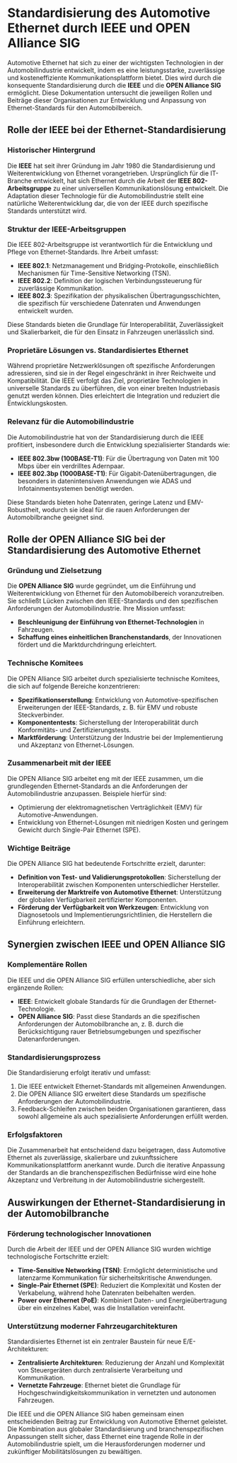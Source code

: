 # Standardisierung des Automotive Ethernet durch IEEE und OPEN Alliance SIG

Automotive Ethernet hat sich zu einer der wichtigsten Technologien in der Automobilindustrie entwickelt, indem es eine leistungsstarke, zuverlässige und kosteneffiziente Kommunikationsplattform bietet. Dies wird durch die konsequente Standardisierung durch die **IEEE** und die **OPEN Alliance SIG** ermöglicht. Diese Dokumentation untersucht die jeweiligen Rollen und Beiträge dieser Organisationen zur Entwicklung und Anpassung von Ethernet-Standards für den Automobilbereich.

## Rolle der IEEE bei der Ethernet-Standardisierung

### Historischer Hintergrund
Die **IEEE** hat seit ihrer Gründung im Jahr 1980 die Standardisierung und Weiterentwicklung von Ethernet vorangetrieben. Ursprünglich für die IT-Branche entwickelt, hat sich Ethernet durch die Arbeit der **IEEE 802-Arbeitsgruppe** zu einer universellen Kommunikationslösung entwickelt. Die Adaptation dieser Technologie für die Automobilindustrie stellt eine natürliche Weiterentwicklung dar, die von der IEEE durch spezifische Standards unterstützt wird.

### Struktur der IEEE-Arbeitsgruppen
Die IEEE 802-Arbeitsgruppe ist verantwortlich für die Entwicklung und Pflege von Ethernet-Standards. Ihre Arbeit umfasst:
- **IEEE 802.1**: Netzmanagement und Bridging-Protokolle, einschließlich Mechanismen für Time-Sensitive Networking (TSN).
- **IEEE 802.2**: Definition der logischen Verbindungssteuerung für zuverlässige Kommunikation.
- **IEEE 802.3**: Spezifikation der physikalischen Übertragungsschichten, die spezifisch für verschiedene Datenraten und Anwendungen entwickelt wurden.

Diese Standards bieten die Grundlage für Interoperabilität, Zuverlässigkeit und Skalierbarkeit, die für den Einsatz in Fahrzeugen unerlässlich sind.

### Proprietäre Lösungen vs. Standardisiertes Ethernet
Während proprietäre Netzwerklösungen oft spezifische Anforderungen adressieren, sind sie in der Regel eingeschränkt in ihrer Reichweite und Kompatibilität. Die IEEE verfolgt das Ziel, proprietäre Technologien in universelle Standards zu überführen, die von einer breiten Industriebasis genutzt werden können. Dies erleichtert die Integration und reduziert die Entwicklungskosten.

### Relevanz für die Automobilindustrie
Die Automobilindustrie hat von der Standardisierung durch die IEEE profitiert, insbesondere durch die Entwicklung spezialisierter Standards wie:
- **IEEE 802.3bw (100BASE-T1)**: Für die Übertragung von Daten mit 100 Mbps über ein verdrilltes Adernpaar.
- **IEEE 802.3bp (1000BASE-T1)**: Für Gigabit-Datenübertragungen, die besonders in datenintensiven Anwendungen wie ADAS und Infotainmentsystemen benötigt werden.

Diese Standards bieten hohe Datenraten, geringe Latenz und EMV-Robustheit, wodurch sie ideal für die rauen Anforderungen der Automobilbranche geeignet sind.

## Rolle der OPEN Alliance SIG bei der Standardisierung des Automotive Ethernet

### Gründung und Zielsetzung
Die **OPEN Alliance SIG** wurde gegründet, um die Einführung und Weiterentwicklung von Ethernet für den Automobilbereich voranzutreiben. Sie schließt Lücken zwischen den IEEE-Standards und den spezifischen Anforderungen der Automobilindustrie. Ihre Mission umfasst:
- **Beschleunigung der Einführung von Ethernet-Technologien** in Fahrzeugen.
- **Schaffung eines einheitlichen Branchenstandards**, der Innovationen fördert und die Marktdurchdringung erleichtert.

### Technische Komitees
Die OPEN Alliance SIG arbeitet durch spezialisierte technische Komitees, die sich auf folgende Bereiche konzentrieren:
- **Spezifikationserstellung**: Entwicklung von Automotive-spezifischen Erweiterungen der IEEE-Standards, z. B. für EMV und robuste Steckverbinder.
- **Komponententests**: Sicherstellung der Interoperabilität durch Konformitäts- und Zertifizierungstests.
- **Marktförderung**: Unterstützung der Industrie bei der Implementierung und Akzeptanz von Ethernet-Lösungen.

### Zusammenarbeit mit der IEEE
Die OPEN Alliance SIG arbeitet eng mit der IEEE zusammen, um die grundlegenden Ethernet-Standards an die Anforderungen der Automobilindustrie anzupassen. Beispiele hierfür sind:
- Optimierung der elektromagnetischen Verträglichkeit (EMV) für Automotive-Anwendungen.
- Entwicklung von Ethernet-Lösungen mit niedrigen Kosten und geringem Gewicht durch Single-Pair Ethernet (SPE).

### Wichtige Beiträge
Die OPEN Alliance SIG hat bedeutende Fortschritte erzielt, darunter:
- **Definition von Test- und Validierungsprotokollen**: Sicherstellung der Interoperabilität zwischen Komponenten unterschiedlicher Hersteller.
- **Erweiterung der Marktreife von Automotive Ethernet**: Unterstützung der globalen Verfügbarkeit zertifizierter Komponenten.
- **Förderung der Verfügbarkeit von Werkzeugen**: Entwicklung von Diagnosetools und Implementierungsrichtlinien, die Herstellern die Einführung erleichtern.

## Synergien zwischen IEEE und OPEN Alliance SIG

### Komplementäre Rollen
Die IEEE und die OPEN Alliance SIG erfüllen unterschiedliche, aber sich ergänzende Rollen:
- **IEEE**: Entwickelt globale Standards für die Grundlagen der Ethernet-Technologie.
- **OPEN Alliance SIG**: Passt diese Standards an die spezifischen Anforderungen der Automobilbranche an, z. B. durch die Berücksichtigung rauer Betriebsumgebungen und spezifischer Datenanforderungen.

### Standardisierungsprozess
Die Standardisierung erfolgt iterativ und umfasst:
1. Die IEEE entwickelt Ethernet-Standards mit allgemeinen Anwendungen.
2. Die OPEN Alliance SIG erweitert diese Standards um spezifische Anforderungen der Automobilindustrie.
3. Feedback-Schleifen zwischen beiden Organisationen garantieren, dass sowohl allgemeine als auch spezialisierte Anforderungen erfüllt werden.

### Erfolgsfaktoren
Die Zusammenarbeit hat entscheidend dazu beigetragen, dass Automotive Ethernet als zuverlässige, skalierbare und zukunftssichere Kommunikationsplattform anerkannt wurde. Durch die iterative Anpassung der Standards an die branchenspezifischen Bedürfnisse wird eine hohe Akzeptanz und Verbreitung in der Automobilindustrie sichergestellt.

## Auswirkungen der Ethernet-Standardisierung in der Automobilbranche

### Förderung technologischer Innovationen
Durch die Arbeit der IEEE und der OPEN Alliance SIG wurden wichtige technologische Fortschritte erzielt:
- **Time-Sensitive Networking (TSN)**: Ermöglicht deterministische und latenzarme Kommunikation für sicherheitskritische Anwendungen.
- **Single-Pair Ethernet (SPE)**: Reduziert die Komplexität und Kosten der Verkabelung, während hohe Datenraten beibehalten werden.
- **Power over Ethernet (PoE)**: Kombiniert Daten- und Energieübertragung über ein einzelnes Kabel, was die Installation vereinfacht.

### Unterstützung moderner Fahrzeugarchitekturen
Standardisiertes Ethernet ist ein zentraler Baustein für neue E/E-Architekturen:
- **Zentralisierte Architekturen**: Reduzierung der Anzahl und Komplexität von Steuergeräten durch zentralisierte Verarbeitung und Kommunikation.
- **Vernetzte Fahrzeuge**: Ethernet bietet die Grundlage für Hochgeschwindigkeitskommunikation in vernetzten und autonomen Fahrzeugen.

Die IEEE und die OPEN Alliance SIG haben gemeinsam einen entscheidenden Beitrag zur Entwicklung von Automotive Ethernet geleistet. Die Kombination aus globaler Standardisierung und branchenspezifischen Anpassungen stellt sicher, dass Ethernet eine tragende Rolle in der Automobilindustrie spielt, um die Herausforderungen moderner und zukünftiger Mobilitätslösungen zu bewältigen.